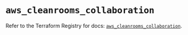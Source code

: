 # `aws_cleanrooms_collaboration`

Refer to the Terraform Registry for docs: [`aws_cleanrooms_collaboration`](https://registry.terraform.io/providers/hashicorp/aws/5.92.0/docs/resources/cleanrooms_collaboration).
